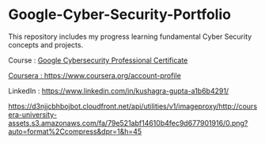 # Google-Cyber-Security-Portfolio
This repository includes my progress learning fundamental Cyber Security concepts and projects.

Course : <a href='https://www.coursera.org/google-certificates/cybersecurity-certificate'>Google Cybersecurity Professional Certificate

Coursera : https://www.coursera.org/account-profile

LinkedIn : https://www.linkedin.com/in/kushagra-gupta-a1b6b4291/

https://d3njjcbhbojbot.cloudfront.net/api/utilities/v1/imageproxy/http://coursera-university-assets.s3.amazonaws.com/fa/79e521abf14610b4fec9d677901916/0.png?auto=format%2Ccompress&dpr=1&h=45
